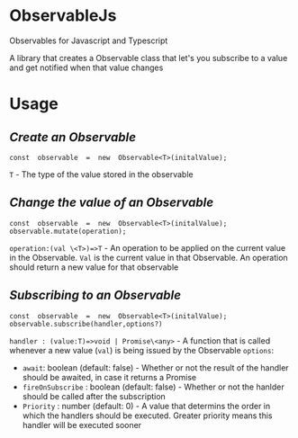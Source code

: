 # ObservableJs
Observables for Javascript and Typescript

A library that creates a Observable class that let's you subscribe to a value and get notified when that value changes


# Usage


## *Create an Observable*

    const  observable  =  new  Observable<T>(initalValue);

`T` - The type of the value stored in the observable




## *Change the value of an Observable*

    const  observable  =  new  Observable<T>(initalValue);
    observable.mutate(operation);

`operation:(val \<T>)=>T`  - An operation to be applied on the current value in the Observable. `Val` is the current value in that Observable. An operation should return a new value for that observable


## *Subscribing to an Observable*


    const  observable  =  new  Observable<T>(initalValue);
    observable.subscribe(handler,options?)

`handler : (value:T)=>void | Promise\<any>` - A function that is called whenever a new value (`val`) is being issued by the Observable
`options`:

 - `await`:  boolean (default: false) - Whether or not the result of the handler should be awaited, in case it returns a Promise
 - `fireOnSubscribe` : boolean (default: false) - Whether or not the hanlder should be called after the subscription
 - `Priority` : number (default: 0) - A value that determins the order in which the handlers should be executed. Greater priority means this handler will be executed sooner

